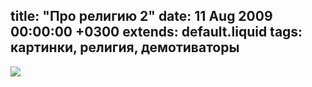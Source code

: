 title: "Про религию 2"
date: 11 Aug 2009 00:00:00 +0300
extends: default.liquid
tags: картинки, религия, демотиваторы
---
[![](http://www.demotivation.ru/thumbs/20090322/ec035yemzneu.jpg)](http://www.demotivation.ru/ec035yemzneupic.html)
